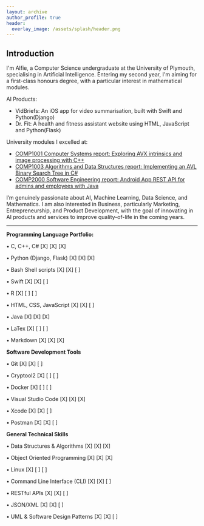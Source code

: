 ```yaml
---
layout: archive
author_profile: true
header:
  overlay_image: /assets/splash/header.png
---
```

<!--
[ ] IMPLEMENT DARK MODE TOGGLE
-->

## Introduction

I'm Alfie, a Computer Science undergraduate at the University of Plymouth, specialising in Artificial Intelligence. Entering my second year, I'm aiming for a first-class honours degree, with a particular interest in mathematical modules.

AI Products:

- VidBriefs: An iOS app for video summarisation, built with Swift and Python(Django)
- Dr. Fit: A health and fitness assistant website using HTML, JavaScript and Python(Flask)

University modules I excelled at:

- [COMP1001 Computer Systems report: Exploring AVX intrinsics and image processing with C++](https://github.com/alfie-ns/1001-cw)
- [COMP1003 Algorithms and Data Structures report: Implementing an AVL Binary Search Tree in C#](https://github.com/alfie-ns/1003-cw)
- [COMP2000 Software Engineering report: Android App REST API for admins and employees with Java](https://github.com/alfie-ns/staffsync-app)

I’m genuinely passionate about AI, Machine Learning, Data Science, and Mathematics. I am also interested in Business, particularly Marketing, Entrepreneurship, and Product Development, with the goal of innovating in AI products and services to improve quality-of-life in the coming years.

---

**Programming Language Portfolio:**

•   C, C++, C# [X] [X] [X]

•   Python (Django, Flask) [X] [X] [X]

•   Bash Shell scripts [X] [X] [ ]

•   Swift [X] [X] [ ]

•   R [X] [ ] [ ]

•   HTML, CSS, JavaScript [X] [X] [ ]

•   Java [X] [X] [X]

•   LaTex [X] [ ] [ ]

•   Markdown [X] [X] [X]

**Software Development Tools**

•   Git [X] [X] [ ]

•   Cryptool2 [X] [ ] [ ]

•   Docker [X] [ ] [ ]

•   Visual Studio Code [X] [X] [X]

•   Xcode [X] [X] [ ]

•   Postman [X] [X] [ ]

**General Technical Skills**

•   Data Structures & Algorithms [X] [X] [X]

•   Object Oriented Programming [X] [X] [X]

•   Linux [X] [ ] [ ]

•   Command Line Interface (CLI) [X] [X] [ ]

•   RESTful APIs [X] [X] [ ]

•   JSON/XML [X] [X] [ ]

•   UML & Software Design Patterns [X] [X] [ ]

<!--
<!-- | `<img src="{{ site.url }}{{ site.baseurl }}/assets/images/test-image.png" alt="">` | An image in a table | -->

<!-- `<img src="{{ site.url }}{{ site.baseurl }}/assets/images/test-image.png" alt="">` -->

<!--An image above that isn't in a table. -->

<!--## Heading Level 2

### Heading Level 3

Lorem ipsum dolor sit amet, consectetur adipiscing elit, sed do eiusmod tempor incididunt ut labore et dolore magna aliqua. Ut enim ad minim veniam, quis nostrud exercitation ullamco laboris nisi ut aliquip ex ea commodo consequat. Duis aute irure dolor in reprehenderit in voluptate velit esse cillum dolore eu fugiat nulla pariatur. Excepteur sint occaecat cupidatat non proident, sunt in culpa qui officia deserunt mollit anim id est laborum.

Lorem ipsum dolor sit amet, consectetur adipiscing elit, sed do eiusmod tempor incididunt ut labore et dolore magna aliqua. Ut enim ad minim veniam, quis nostrud exercitation ullamco laboris nisi ut aliquip ex ea commodo consequat. Duis aute irure dolor in reprehenderit in voluptate velit esse cillum dolore eu fugiat nulla pariatur. Excepteur sint occaecat cupidatat non proident, sunt in culpa qui officia deserunt mollit anim id est laborum.

-->
